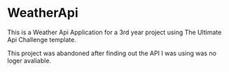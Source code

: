 # WeatherApi
This is a Weather Api Application for a 3rd year project using The Ultimate Api Challenge template.

This project was abandoned after finding out the API I was using was no loger avaliable.
